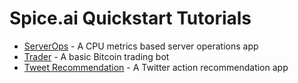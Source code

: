 # Spice.ai Quickstart Tutorials

- [ServerOps](serverops/README.md) - A CPU metrics based server operations app
- [Trader](trader/README.md) - A basic Bitcoin trading bot
- [Tweet Recommendation](tweet-recommendation/README.md) - A Twitter action recommendation app
